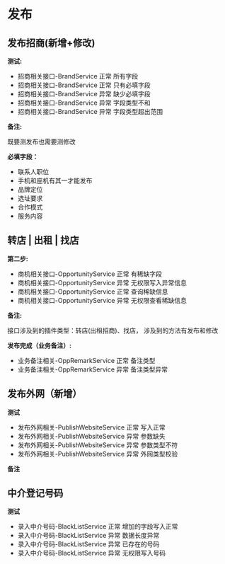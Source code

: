 # 发布

## 发布招商(新增+修改)

**测试:**

* 招商相关接口-BrandService 正常 所有字段
* 招商相关接口-BrandService 正常 只有必填字段
* 招商相关接口-BrandService 异常 缺少必填字段
* 招商相关接口-BrandService 异常 字段类型不和
* 招商相关接口-BrandService 异常 字段类型超出范围

**备注:**

既要测发布也需要测修改

**必填字段：**

* 联系人职位
* 手机和座机有其一才能发布
* 品牌定位
* 选址要求
* 合作模式
* 服务内容


## 转店 | 出租 | 找店

**第二步:**

* 商机相关接口-OpportunityService 正常 有稀缺字段
* 商机相关接口-OpportunityService 异常 无权限写入异常信息 
* 商机相关接口-OpportunityService 正常 查询稀缺信息
* 商机相关接口-OpportunityService 异常 无权限查看稀缺信息

**备注:**

接口涉及到的插件类型：转店(出租招商)、找店，
涉及到的方法有发布和修改


**发布完成（业务备注）:**

* 业务备注相关-OppRemarkService 正常 备注类型
* 业务备注相关-OppRemarkService 异常 备注类型异常


## 发布外网（新增）

**测试**

* 发布外网相关-PublishWebsiteService 正常 写入正常
* 发布外网相关-PublishWebsiteService 异常 参数缺失
* 发布外网相关-PublishWebsiteService 异常 参数类型不符
* 发布外网相关-PublishWebsiteService 异常 外网类型校验


**备注**



## 中介登记号码

**测试**

* 录入中介号码-BlackListService 正常 增加的字段写入正常
* 录入中介号码-BlackListService 异常 数据长度异常
* 录入中介号码-BlackListService 异常 已存在的号码
* 录入中介号码-BlackListService 异常 无权限写入号码


